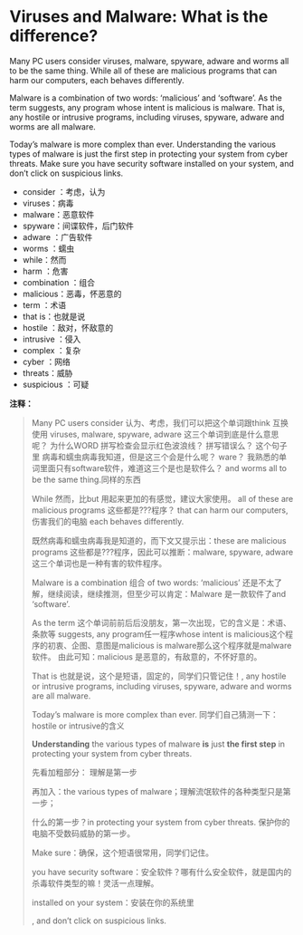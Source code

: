 # Viruses and Malware: What is the difference?

Many PC users consider viruses, malware, spyware, adware and worms all to be the same thing. While all of these are malicious programs that can harm our computers, each behaves differently. 

Malware is a combination of two words: ‘malicious’ and ‘software’. As the term suggests, any program whose intent is malicious is malware. That is, any hostile or intrusive programs, including viruses, spyware, adware and worms are all malware. 

Today’s malware is more complex than ever. Understanding the various types of malware is just the first step in protecting your system from cyber threats. Make sure you have security software installed on your system, and don’t click on suspicious links.

* consider ：考虑，认为
* viruses：病毒
* malware：恶意软件
* spyware：间谍软件，后门软件
* adware ：广告软件
* worms ：蠕虫
* while：然而
* harm ：危害
* combination ：组合
* malicious：恶毒，怀恶意的
* term ：术语
* that is：也就是说
* hostile ：敌对，怀敌意的
* intrusive ：侵入
* complex ：复杂
* cyber ：网络
* threats：威胁
* suspicious ：可疑

**注释：**

> Many PC users consider 认为、考虑，我们可以把这个单词跟think 互换使用 viruses, malware, spyware, adware 这三个单词到底是什么意思呢？ 为什么WORD 拼写检查会显示红色波浪线？ 拼写错误么？ 这个句子里 病毒和蠕虫病毒我知道，但是这三个会是什么呢？ ware？ 我熟悉的单词里面只有software软件，难道这三个是也是软件么？ and worms all to be the same thing.同样的东西
>
> While 然而，比but 用起来更加的有感觉，建议大家使用。 all of these are malicious programs 这些都是???程序？ that can harm our computers, 伤害我们的电脑 each behaves differently. 
>
> 既然病毒和蠕虫病毒我是知道的，而下文又提示出：these are malicious programs 这些都是???程序，因此可以推断：malware, spyware, adware 这三个单词也是一种有害的软件程序。
>
> Malware is a combination 组合 of two words: ‘malicious’ 还是不太了解，继续阅读，继续推测，但至少可以肯定：Malware  是一款软件了and ‘software’. 
>
> As the term 这个单词前前后后没朋友，第一次出现，它的含义是：术语、条款等 suggests, any program任一程序whose intent is malicious这个程序的初衷、企图、意图是malicious is malware那么这个程序就是malware 软件。 由此可知：malicious 是恶意的，有敌意的，不怀好意的。
>
> That is 也就是说，这个是短语，固定的，同学们只管记住！, any hostile or intrusive programs, including viruses, spyware, adware and worms are all malware. 
>
> Today’s malware is more complex than ever. 同学们自己猜测一下：hostile or intrusive的含义
>
> **Understanding** the various types of malware **is** just **the first step** in protecting your system from cyber threats. 
>
> 先看加粗部分： 理解是第一步
>
> 再加入：the various types of malware；理解流氓软件的各种类型只是第一步；
>
> 什么的第一步？in protecting your system from cyber threats. 保护你的电脑不受数码威胁的第一步。
>
> Make sure：确保，这个短语很常用，同学们记住。
>
>  you have security software：安全软件？哪有什么安全软件，就是国内的杀毒软件类型的嘛！灵活一点理解。
>
> installed on your system：安装在你的系统里
>
> , and don’t click on suspicious links.